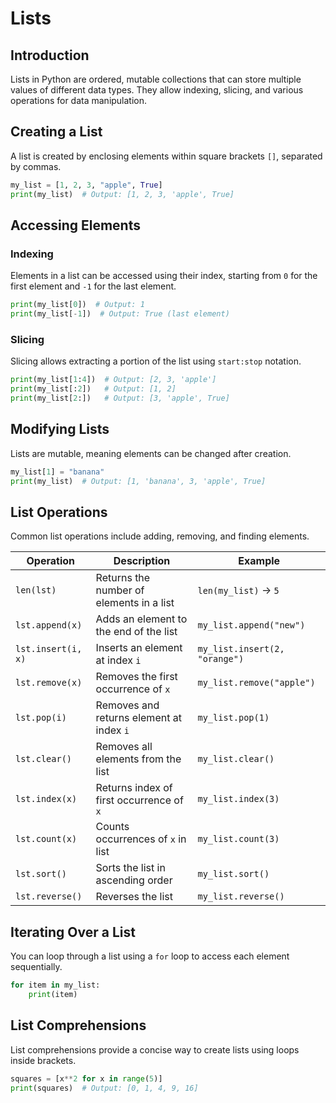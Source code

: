 # Lists

## Introduction

Lists in Python are ordered, mutable collections that can store multiple values of different data types. They allow indexing, slicing, and various operations for data manipulation.

## Creating a List

A list is created by enclosing elements within square brackets `[]`, separated by commas.

```python
my_list = [1, 2, 3, "apple", True]
print(my_list)  # Output: [1, 2, 3, 'apple', True]
```

## Accessing Elements

### Indexing

Elements in a list can be accessed using their index, starting from `0` for the first element and `-1` for the last element.

```python
print(my_list[0])  # Output: 1
print(my_list[-1])  # Output: True (last element)
```

### Slicing

Slicing allows extracting a portion of the list using `start:stop` notation.

```python
print(my_list[1:4])  # Output: [2, 3, 'apple']
print(my_list[:2])   # Output: [1, 2]
print(my_list[2:])   # Output: [3, 'apple', True]
```

## Modifying Lists

Lists are mutable, meaning elements can be changed after creation.

```python
my_list[1] = "banana"
print(my_list)  # Output: [1, 'banana', 3, 'apple', True]
```

## List Operations

Common list operations include adding, removing, and finding elements.

| Operation      | Description                                | Example |
|---------------|--------------------------------------------|---------|
| `len(lst)`    | Returns the number of elements in a list  | `len(my_list)` → `5` |
| `lst.append(x)` | Adds an element to the end of the list   | `my_list.append("new")` |
| `lst.insert(i, x)` | Inserts an element at index `i`   | `my_list.insert(2, "orange")` |
| `lst.remove(x)` | Removes the first occurrence of `x` | `my_list.remove("apple")` |
| `lst.pop(i)`  | Removes and returns element at index `i` | `my_list.pop(1)` |
| `lst.clear()` | Removes all elements from the list  | `my_list.clear()` |
| `lst.index(x)` | Returns index of first occurrence of `x` | `my_list.index(3)` |
| `lst.count(x)` | Counts occurrences of `x` in list | `my_list.count(3)` |
| `lst.sort()` | Sorts the list in ascending order | `my_list.sort()` |
| `lst.reverse()` | Reverses the list | `my_list.reverse()` |

## Iterating Over a List

You can loop through a list using a `for` loop to access each element sequentially.

```python
for item in my_list:
    print(item)
```

## List Comprehensions

List comprehensions provide a concise way to create lists using loops inside brackets.

```python
squares = [x**2 for x in range(5)]
print(squares)  # Output: [0, 1, 4, 9, 16]
```